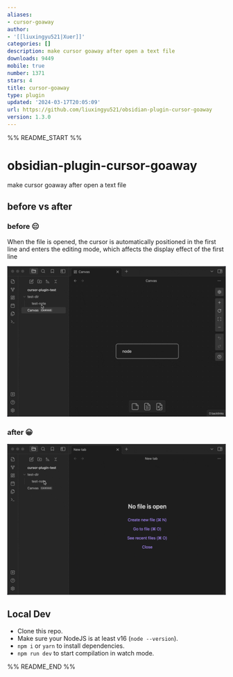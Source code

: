 ```yaml
---
aliases:
- cursor-goaway
author:
- '[[liuxingyu521|Xuer]]'
categories: []
description: make cursor goaway after open a text file
downloads: 9449
mobile: true
number: 1371
stars: 4
title: cursor-goaway
type: plugin
updated: '2024-03-17T20:05:09'
url: https://github.com/liuxingyu521/obsidian-plugin-cursor-goaway
version: 1.3.0
---
```


%% README_START %%

# obsidian-plugin-cursor-goaway

make cursor goaway after open a text file

## before vs after

### before 😑

When the file is opened, the cursor is automatically positioned in the first line and enters the editing mode, which affects the display effect of the first line

![cursor-goaway-before](https://raw.githubusercontent.com/liuxingyu521/obsidian-plugin-cursor-goaway/HEAD/screenshots/cursor-goaway-before.gif)

### after 😀

![cursor-goaway-after](https://raw.githubusercontent.com/liuxingyu521/obsidian-plugin-cursor-goaway/HEAD/screenshots/cursor-goaway-after.gif)

## Local Dev

- Clone this repo.
- Make sure your NodeJS is at least v16 (`node --version`).
- `npm i` or `yarn` to install dependencies.
- `npm run dev` to start compilation in watch mode.


%% README_END %%